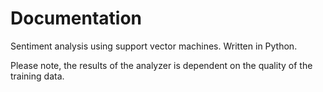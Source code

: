 # Documentation

Sentiment analysis using support vector machines. Written in Python.

Please note, the results of the analyzer is dependent on the quality of the training data.